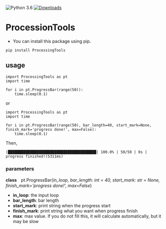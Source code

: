 ![Python 3.6](https://img.shields.io/badge/python-3.6-green.svg)
[![Downloads](https://pepy.tech/badge/processingtools)](https://pepy.tech/project/processingtools)

# ProcessionTools

- You can install this package using pip. 

```pip install ProcessingTools```

## usage

```
import ProcessingTools as pt
import time

for i in pt.ProgressBar(range(50)):
    time.sleep(0.1)
```
or
```
import ProcessingTools as pt
import time

for i in pt.ProgressBar(range(50), bar_length=40, start_mark=None, finish_mark='progress done!', max=False):
    time.sleep(0.1)
```
Then, 
```
|████████████████████████████████████████| 100.0% | 50/50 | 0s |  
progress finished!(5311ms)
```

### parameters
**class**　pt.ProgressBar(*in_loop, bar_length: int = 40, start_mark: str = None, finish_mark='progress done!', max=False*)

- **in_loop**: the input loop
- **bar_length**: bar length
- **start_mark**: print string when the progress start
- **finish_mark**: print string what you want when progress finish
- **max**: max value. If you do not fill this, it will calculate automatically, but it may be slow